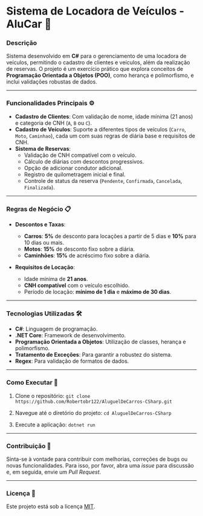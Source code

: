 # Sistema de Locadora de Veículos - AluCar 🚗

### **Descrição**

Sistema desenvolvido em **C#** para o gerenciamento de uma locadora de veículos, permitindo o cadastro de clientes e veículos, além da realização de reservas. O projeto é um exercício prático que explora conceitos de **Programação Orientada a Objetos (POO)**, como herança e polimorfismo, e inclui validações robustas de dados.

---

### **Funcionalidades Principais ⚙️**

- **Cadastro de Clientes**: Com validação de nome, idade mínima (21 anos) e categoria de CNH (`A`, `B` ou `C`).
- **Cadastro de Veículos**: Suporte a diferentes tipos de veículos (`Carro`, `Moto`, `Caminhao`), cada um com suas regras de diária base e requisitos de CNH.
- **Sistema de Reservas**:
  - Validação de CNH compatível com o veículo.
  - Cálculo de diárias com descontos progressivos.
  - Opção de adicionar condutor adicional.
  - Registro de quilometragem inicial e final.
  - Controle de status da reserva (`Pendente`, `Confirmada`, `Cancelada`, `Finalizada`).

---

### **Regras de Negócio 📋**

- **Descontos e Taxas**:
  - **Carros**: **5%** de desconto para locações a partir de 5 dias e **10%** para 10 dias ou mais.
  - **Motos**: **15%** de desconto fixo sobre a diária.
  - **Caminhões**: **15%** de acréscimo fixo sobre a diária.

- **Requisitos de Locação**:
  - Idade mínima de **21 anos**.
  - **CNH compatível** com o veículo escolhido.
  - Período de locação: **mínimo de 1 dia** e **máximo de 30 dias**.

---

### **Tecnologias Utilizadas 🛠️**

- **C#**: Linguagem de programação.
- **.NET Core**: Framework de desenvolvimento.
- **Programação Orientada a Objetos**: Utilização de classes, herança e polimorfismo.
- **Tratamento de Exceções**: Para garantir a robustez do sistema.
- **Regex**: Para validação de formatos de dados.

---

### **Como Executar 🚀**

1.  Clone o repositório:
    `git clone https://github.com/Robertobr122/AluguelDeCarros-CSharp.git`

2.  Navegue até o diretório do projeto:
    `cd AluguelDeCarros-CSharp`

3.  Execute a aplicação:
    `dotnet run`

---

### **Contribuição 🤝**

Sinta-se à vontade para contribuir com melhorias, correções de bugs ou novas funcionalidades. Para isso, por favor, abra uma _issue_ para discussão e, em seguida, envie um _Pull Request_.

---

### **Licença 📝**

Este projeto está sob a licença [MIT](https://opensource.org/licenses/MIT).
